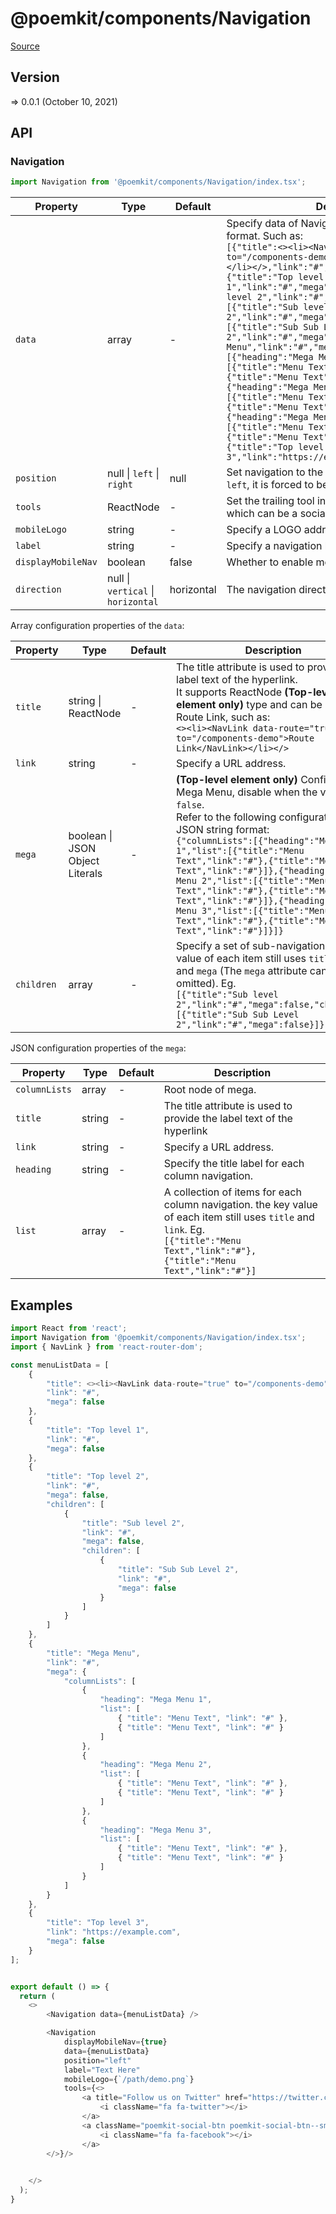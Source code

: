 # @poemkit/components/Navigation

[Source](https://github.com/xizon/poemkit/tree/main/src/client/components/Navigation)

## Version

=> 0.0.1 (October 10, 2021)

## API

### Navigation
```js
import Navigation from '@poemkit/components/Navigation/index.tsx';
```
| Property | Type | Default | Description |
| --- | --- | --- | --- |
| `data` | array | - | Specify data of Navigation List as a JSON string format. Such as: <br />`[{"title":<><li><NavLink data-route="true" to="/components-demo">Route Link</NavLink></li></>,"link":"#","mega":false},{"title":"Top level 1","link":"#","mega":false},{"title":"Top level 2","link":"#","mega":false,"children":[{"title":"Sub level 2","link":"#","mega":false,"children":[{"title":"Sub Sub Level 2","link":"#","mega":false}]}]},{"title":"Mega Menu","link":"#","mega":{"columnLists":[{"heading":"Mega Menu 1","list":[{"title":"Menu Text","link":"#"},{"title":"Menu Text","link":"#"}]},{"heading":"Mega Menu 2","list":[{"title":"Menu Text","link":"#"},{"title":"Menu Text","link":"#"}]},{"heading":"Mega Menu 3","list":[{"title":"Menu Text","link":"#"},{"title":"Menu Text","link":"#"}]}]}},{"title":"Top level 3","link":"https://example.com","mega":false}]` |
| `position` | null \| `left` \| `right` | null | Set navigation to the left or right. If the value is `left`, it is forced to be left. |
| `tools` | ReactNode | - | Set the trailing tool in the way of HTML Element, which can be a social button or other. |
| `mobileLogo` | string | - | Specify a LOGO address for mobile navigation. |
| `label` | string | - | Specify a navigation label.  |
| `displayMobileNav` | boolean | false | Whether to enable mobile navigation.  |
| `direction` | null \| `vertical` \| `horizontal` | horizontal | The navigation direction.  |



Array configuration properties of the `data`:

| Property | Type | Default | Description |
| --- | --- | --- | --- |
| `title` | string \| ReactNode | - | The title attribute is used to provide the label text of the hyperlink. <br />It supports ReactNode <strong>(Top-level element only)</strong> type and can be used for Route Link, such as: <br />`<><li><NavLink data-route="true" to="/components-demo">Route Link</NavLink></li></>` |
| `link` | string | - | Specify a URL address. |
| `mega` | boolean \| JSON Object Literals | - | <strong>(Top-level element only)</strong> Configure Mega Menu, disable when the value is `false`. <br />Refer to the following configuration as a JSON string format: <br />`{"columnLists":[{"heading":"Mega Menu 1","list":[{"title":"Menu Text","link":"#"},{"title":"Menu Text","link":"#"}]},{"heading":"Mega Menu 2","list":[{"title":"Menu Text","link":"#"},{"title":"Menu Text","link":"#"}]},{"heading":"Mega Menu 3","list":[{"title":"Menu Text","link":"#"},{"title":"Menu Text","link":"#"}]}]}` |
| `children` | array | - | Specify a set of sub-navigation, the key value of each item still uses `title`, `link` and `mega` (The `mega` attribute can be omitted). Eg.<br /> `[{"title":"Sub level 2","link":"#","mega":false,"children":[{"title":"Sub Sub Level 2","link":"#","mega":false}]}]` |



JSON configuration properties of the `mega`:

| Property | Type | Default | Description |
| --- | --- | --- | --- |
| `columnLists` | array | - | Root node of mega. |
| `title` | string | - | The title attribute is used to provide the label text of the hyperlink |
| `link` | string | - | Specify a URL address. |
| `heading` | string | - | Specify the title label for each column navigation. |
| `list` | array | - | A collection of items for each column navigation. the key value of each item still uses `title` and `link`. Eg. <br />`[{"title":"Menu Text","link":"#"},{"title":"Menu Text","link":"#"}]` |




## Examples

```js
import React from 'react';
import Navigation from '@poemkit/components/Navigation/index.tsx';
import { NavLink } from 'react-router-dom';

const menuListData = [
	{
		"title": <><li><NavLink data-route="true" to="/components-demo">Route Link</NavLink></li></>,
		"link": "#",
		"mega": false
	},
	{
		"title": "Top level 1",
		"link": "#",
		"mega": false
	},
	{
		"title": "Top level 2",
		"link": "#",
		"mega": false,
		"children": [
			{
				"title": "Sub level 2",
				"link": "#",
				"mega": false,
				"children": [
					{
						"title": "Sub Sub Level 2",
						"link": "#",
						"mega": false
					}
				]
			}
		]
	},
	{
		"title": "Mega Menu",
		"link": "#",
		"mega": {
			"columnLists": [
				{
					"heading": "Mega Menu 1",
					"list": [
						{ "title": "Menu Text", "link": "#" },
						{ "title": "Menu Text", "link": "#" }
					]
				},
				{
					"heading": "Mega Menu 2",
					"list": [
						{ "title": "Menu Text", "link": "#" },
						{ "title": "Menu Text", "link": "#" }
					]
				},
				{
					"heading": "Mega Menu 3",
					"list": [
						{ "title": "Menu Text", "link": "#" },
						{ "title": "Menu Text", "link": "#" }
					]
				}
			]
		}
	},
	{
		"title": "Top level 3",
		"link": "https://example.com",
		"mega": false
	}
];


export default () => {
  return (
    <>
		<Navigation data={menuListData} />

		<Navigation 
		    displayMobileNav={true}
			data={menuListData} 
			position="left" 
			label="Text Here" 
			mobileLogo={`/path/demo.png`} 
			tools={<>
				<a title="Follow us on Twitter" href="https://twitter.com/xxx" target="_blank">
					<i className="fa fa-twitter"></i>
				</a>
				<a className="poemkit-social-btn poemkit-social-btn--small poemkit-social-btn--circle poemkit-social-btn--thin" title="Follow us on Facebook" href="https://www.facebook.com/xxx" target="_blank">
					<i className="fa fa-facebook"></i>
				</a>
		</>}/>

		
    </>
  );
}

```